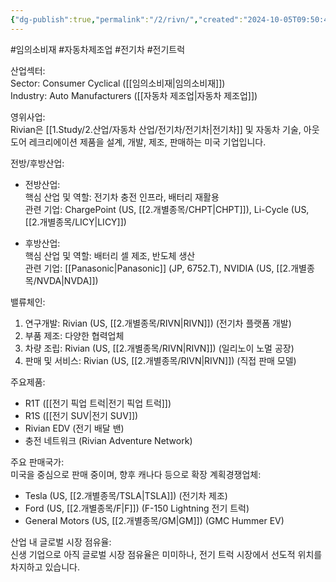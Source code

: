 ```yaml
---
{"dg-publish":true,"permalink":"/2/rivn/","created":"2024-10-05T09:50:42.409+09:00","updated":"2025-07-29T21:37:05.124+09:00"}
---
```


#임의소비재 #자동차제조업 #전기차 #전기트럭 


산업섹터:  
Sector: Consumer Cyclical ([[임의소비재\|임의소비재]])  
Industry: Auto Manufacturers ([[자동차 제조업\|자동차 제조업]])

영위사업:  
Rivian은 [[1.Study/2.산업/자동차 산업/전기차/전기차\|전기차]] 및 자동차 기술, 아웃도어 레크리에이션 제품을 설계, 개발, 제조, 판매하는 미국 기업입니다.

전방/후방산업:

- 전방산업:  
    핵심 산업 및 역할: 전기차 충전 인프라, 배터리 재활용  
    관련 기업: ChargePoint (US, [[2.개별종목/CHPT\|CHPT]]), Li-Cycle (US, [[2.개별종목/LICY\|LICY]])
    
- 후방산업:  
    핵심 산업 및 역할: 배터리 셀 제조, 반도체 생산  
    관련 기업: [[Panasonic\|Panasonic]] (JP, 6752.T), NVIDIA (US, [[2.개별종목/NVDA\|NVDA]])

밸류체인:

1. 연구개발: Rivian (US, [[2.개별종목/RIVN\|RIVN]]) (전기차 플랫폼 개발)
2. 부품 제조: 다양한 협력업체
3. 차량 조립: Rivian (US, [[2.개별종목/RIVN\|RIVN]]) (일리노이 노멀 공장)
4. 판매 및 서비스: Rivian (US, [[2.개별종목/RIVN\|RIVN]]) (직접 판매 모델)

주요제품:

- R1T ([[전기 픽업 트럭\|전기 픽업 트럭]])
- R1S ([[전기 SUV\|전기 SUV]])
- Rivian EDV (전기 배달 밴)
- 충전 네트워크 (Rivian Adventure Network)

주요 판매국가:  
미국을 중심으로 판매 중이며, 향후 캐나다 등으로 확장 계획경쟁업체:

- Tesla (US, [[2.개별종목/TSLA\|TSLA]]) (전기차 제조)
- Ford (US, [[2.개별종목/F\|F]]) (F-150 Lightning 전기 트럭)
- General Motors (US, [[2.개별종목/GM\|GM]]) (GMC Hummer EV)

산업 내 글로벌 시장 점유율:  
신생 기업으로 아직 글로벌 시장 점유율은 미미하나, 전기 트럭 시장에서 선도적 위치를 차지하고 있습니다.